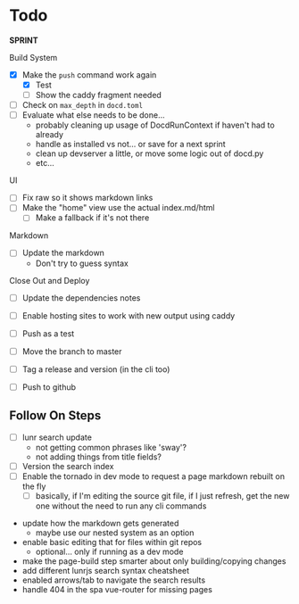 # Todo

**SPRINT**

Build System

* [x] Make the `push` command work again
    * [x] Test
    * [ ] Show the caddy fragment needed
* [ ] Check on `max_depth` in `docd.toml`
* [ ] Evaluate what else needs to be done...
    * probably cleaning up usage of DocdRunContext if haven't had to already
    * handle as installed vs not... or save for a next sprint
    * clean up devserver a little, or move some logic out of docd.py
    * etc...

UI

* [ ] Fix raw so it shows markdown links
* [ ] Make the "home" view use the actual index.md/html
    * [ ] Make a fallback if it's not there

Markdown

* [ ] Update the markdown
    * Don't try to guess syntax

Close Out and Deploy

* [ ] Update the dependencies notes
* [ ] Enable hosting sites to work with new output using caddy
* [ ] Push as a test
* [ ] Move the branch to master
* [ ] Tag a release and version (in the cli too)
* [ ] Push to github


## Follow On Steps

* [ ] lunr search update
    * not getting common phrases like 'sway'?
    * not adding things from title fields?
* [ ] Version the search index
* [ ] Enable the tornado in dev mode to request a page markdown rebuilt on the fly
    * [ ] basically, if I'm editing the source git file, if I just refresh, get the new one
          without the need to run any cli commands
* update how the markdown gets generated
    * maybe use our nested system as an option
* enable basic editing that for files within git repos
    * optional... only if running as a dev mode
* make the page-build step smarter about only building/copying changes
* add different lunrjs search syntax cheatsheet
* enabled arrows/tab to navigate the search results
* handle 404 in the spa vue-router for missing pages
